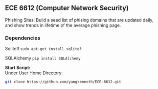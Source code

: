 ## ECE 6612 (Computer Network Security)

Phishing Sites: Build a seed list of phising domains that are updated daily, and show trends in lifetime of the average phishing page. 

### Dependencies

Sqlite3
`sudo apt-get install sqlite3`

SQLAlchemy 
`pip install SQLAlchemy`


**Start Script:**\
Under User Home Directory:
```bash
git clone https://github.com/yangkenneth/ECE-6612.git
```
